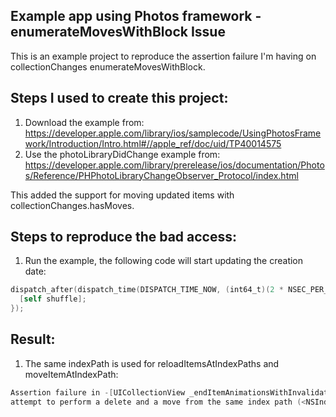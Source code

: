 ## Example app using Photos framework - enumerateMovesWithBlock Issue

This is an example project to reproduce the assertion failure I'm having on collectionChanges enumerateMovesWithBlock.

## Steps I used to create this project:
1. Download the example from: https://developer.apple.com/library/ios/samplecode/UsingPhotosFramework/Introduction/Intro.html#//apple_ref/doc/uid/TP40014575
2. Use the photoLibraryDidChange example from: https://developer.apple.com/library/prerelease/ios/documentation/Photos/Reference/PHPhotoLibraryChangeObserver_Protocol/index.html

This added the support for moving updated items with collectionChanges.hasMoves.

## Steps to reproduce the bad access:
1. Run the example, the following code will start updating the creation date:
```Objective-C
dispatch_after(dispatch_time(DISPATCH_TIME_NOW, (int64_t)(2 * NSEC_PER_SEC)), dispatch_get_main_queue(), ^{
  [self shuffle];
});
```

## Result:
1.  The same indexPath is used for reloadItemsAtIndexPaths and moveItemAtIndexPath:
```Objective-C
Assertion failure in -[UICollectionView _endItemAnimationsWithInvalidationContext:tentativelyForReordering:], /BuildRoot/Library/Caches/com.apple.xbs/Sources/UIKit_Sim/UIKit-3486.4/UICollectionView.m:3948
attempt to perform a delete and a move from the same index path (<NSIndexPath: 0xc000000001200016> {length = 2, path = 0 - 9})
```